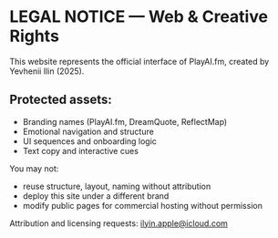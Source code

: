 # LEGAL NOTICE — Web & Creative Rights

This website represents the official interface of PlayAI.fm, created by Yevhenii Ilin (2025).

## Protected assets:

- Branding names (PlayAI.fm, DreamQuote, ReflectMap)
- Emotional navigation and structure
- UI sequences and onboarding logic
- Text copy and interactive cues

You may not:
- reuse structure, layout, naming without attribution
- deploy this site under a different brand
- modify public pages for commercial hosting without permission

Attribution and licensing requests: ilyin.apple@icloud.com